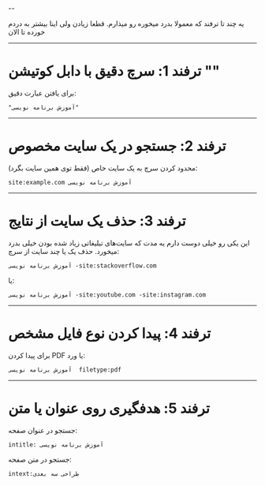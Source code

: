 --

یه چند تا ترفند که معمولا بدرد میخوره رو میذارم. قطعا زیادن ولی اینا بیشتر به دردم خورده تا الان

---

# ترفند 1: سرچ دقیق با دابل کوتیشن ""

برای یافتن عبارت دقیق:

```text
"آموزش برنامه نویسی"
```

---

# ترفند 2: جستجو در یک سایت مخصوص

محدود کردن سرچ به یک سایت خاص (فقط توی همین سایت بگرد):

```text
site:example.com آموزش برنامه نویسی
```

---

# ترفند 3: حذف یک سایت از نتایج

این یکی رو خیلی دوست دارم یه مدت که سایت‌های تبلیغاتی زیاد شده بودن خیلی بدرد میخورد. حذف یک یا چند سایت از سرچ:

```text
آموزش برنامه نویسی -site:stackoverflow.com
```

یا:

```text
آموزش برنامه نویسی -site:youtube.com -site:instagram.com
```

---

# ترفند 4: پیدا کردن نوع فایل مشخص

برای پیدا کردن PDF یا ورد:

```text
آموزش برنامه نویسی  filetype:pdf
```

---

# ترفند 5: هدفگیری روی عنوان یا متن

جستجو در عنوان صفحه:

```text
intitle: آموزش برنامه نویسی
```

جستجو در متن صفحه:

```text
intext:طراحی سه بعدی
```


